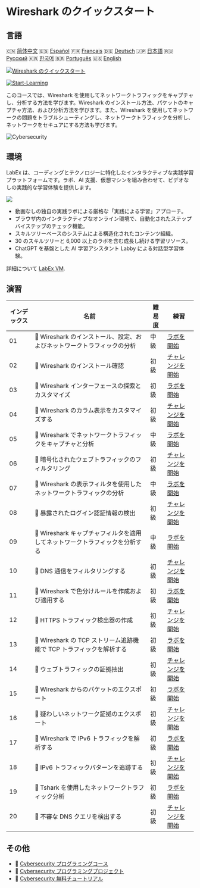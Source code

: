 # Wireshark のクイックスタート

## 言語

🇨🇳 [简体中文](README_zh.md) 🇪🇸 [Español](README_es.md) 🇫🇷 [Français](README_fr.md) 🇩🇪 [Deutsch](README_de.md) 🇯🇵 [日本語](README_ja.md) 🇷🇺 [Русский](README_ru.md) 🇰🇷 [한국어](README_ko.md) 🇧🇷 [Português](README_pt.md) 🇺🇸 [English](README.md) 

[![Wireshark のクイックスタート](https://cover-creator.labex.io/quick-start-with-wireshark.png?lang=ja)](https://labex.io/ja/courses/quick-start-with-wireshark)

[![Start-Learning](https://img.shields.io/badge/Start-Learning-whitesmoke?style=for-the-badge)](https://labex.io/ja/courses/quick-start-with-wireshark)

このコースでは、Wireshark を使用してネットワークトラフィックをキャプチャし、分析する方法を学びます。Wireshark のインストール方法、パケットのキャプチャ方法、および分析方法を学びます。また、Wireshark を使用してネットワークの問題をトラブルシューティングし、ネットワークトラフィックを分析し、ネットワークをセキュアにする方法も学びます。

![Cybersecurity](https://img.shields.io/badge/Cybersecurity-whitesmoke?style=for-the-badge&logo=cybersecurity)


## 環境

LabEx は、コーディングとテクノロジーに特化したインタラクティブな実践学習プラットフォームです。ラボ、AI 支援、仮想マシンを組み合わせて、ビデオなしの実践的な学習体験を提供します。

![](https://tutorial-screenshot.getvm.io/images/vm-1725247253.png)

- 動画なしの独自の実践ラボによる厳格な「実践による学習」アプローチ。
- ブラウザ内のインタラクティブなオンライン環境で、自動化されたステップバイステップのチェック機能。
- スキルツリーベースのシステムによる構造化されたコンテンツ組織。
- 30 のスキルツリーと 6,000 以上のラボを含む成長し続ける学習リソース。
- ChatGPT を基盤とした AI 学習アシスタント Labby による対話型学習体験。

詳細について [LabEx VM](https://support.labex.io/using-labex/virtual-machine).

## 演習

|   インデックス | 名前                                                                        | 難易度   | 練習                                                                                                                                                 |
|----------------|-----------------------------------------------------------------------------|----------|------------------------------------------------------------------------------------------------------------------------------------------------------|
|             01 | 📖 Wireshark のインストール、設定、およびネットワークトラフィックの分析     | 中級     | <a target='_blank' href='https://labex.io/ja/tutorials/wireshark-install-configure-and-analyze-network-traffic-with-wireshark-415947'>ラボを開始</a> |
|             02 | 🎯 Wireshark のインストール確認                                             | 初級     | <a target='_blank' href='https://labex.io/ja/tutorials/wireshark-verify-wireshark-installation-548783'>チャレンジを開始</a>                          |
|             03 | 📖 Wireshark インターフェースの探索とカスタマイズ                           | 初級     | <a target='_blank' href='https://labex.io/ja/tutorials/wireshark-explore-and-customize-wireshark-interface-415949'>ラボを開始</a>                    |
|             04 | 🎯 Wireshark のカラム表示をカスタマイズする                                 | 初級     | <a target='_blank' href='https://labex.io/ja/tutorials/wireshark-customize-wireshark-column-display-548785'>チャレンジを開始</a>                     |
|             05 | 📖 Wireshark でネットワークトラフィックをキャプチャと分析                   | 中級     | <a target='_blank' href='https://labex.io/ja/tutorials/wireshark-capture-and-analyze-network-traffic-with-wireshark-415956'>ラボを開始</a>           |
|             06 | 🎯 暗号化されたウェブトラフィックのフィルタリング                           | 初級     | <a target='_blank' href='https://labex.io/ja/tutorials/wireshark-filter-encrypted-web-traffic-548806'>チャレンジを開始</a>                           |
|             07 | 📖 Wireshark の表示フィルタを使用したネットワークトラフィックの分析         | 中級     | <a target='_blank' href='https://labex.io/ja/tutorials/wireshark-analyze-network-traffic-with-wireshark-display-filters-415944'>ラボを開始</a>       |
|             08 | 🎯 暴露されたログイン認証情報の検出                                         | 初級     | <a target='_blank' href='https://labex.io/ja/tutorials/wireshark-find-exposed-login-credentials-548820'>チャレンジを開始</a>                         |
|             09 | 📖 Wireshark キャプチャフィルタを適用してネットワークトラフィックを分析する | 中級     | <a target='_blank' href='https://labex.io/ja/tutorials/wireshark-apply-wireshark-capture-filters-for-network-traffic-analysis-415940'>ラボを開始</a> |
|             10 | 🎯 DNS 通信をフィルタリングする                                             | 初級     | <a target='_blank' href='https://labex.io/ja/tutorials/wireshark-filter-dns-communications-548826'>チャレンジを開始</a>                              |
|             11 | 📖 Wireshark で色分けルールを作成および適用する                             | 初級     | <a target='_blank' href='https://labex.io/ja/tutorials/wireshark-create-and-apply-colorizing-rules-in-wireshark-415941'>ラボを開始</a>               |
|             12 | 🎯 HTTPS トラフィック検出器の作成                                           | 初級     | <a target='_blank' href='https://labex.io/ja/tutorials/wireshark-create-https-traffic-detector-548831'>チャレンジを開始</a>                          |
|             13 | 📖 Wireshark の TCP ストリーム追跡機能で TCP トラフィックを解析する         | 初級     | <a target='_blank' href='https://labex.io/ja/tutorials/wireshark-analyze-tcp-traffic-with-wireshark-follow-tcp-stream-feature-415946'>ラボを開始</a> |
|             14 | 🎯 ウェブトラフィックの証拠抽出                                             | 初級     | <a target='_blank' href='https://labex.io/ja/tutorials/wireshark-extract-web-traffic-evidence-548842'>チャレンジを開始</a>                           |
|             15 | 📖 Wireshark からのパケットのエクスポート                                   | 初級     | <a target='_blank' href='https://labex.io/ja/tutorials/wireshark-export-packets-from-wireshark-415945'>ラボを開始</a>                                |
|             16 | 🎯 疑わしいネットワーク証拠のエクスポート                                   | 初級     | <a target='_blank' href='https://labex.io/ja/tutorials/wireshark-export-suspicious-network-evidence-548847'>チャレンジを開始</a>                     |
|             17 | 📖 Wireshark で IPv6 トラフィックを解析する                                 | 初級     | <a target='_blank' href='https://labex.io/ja/tutorials/wireshark-analyze-ipv6-traffic-with-wireshark-415950'>ラボを開始</a>                          |
|             18 | 🎯 IPv6 トラフィックパターンを追跡する                                      | 初級     | <a target='_blank' href='https://labex.io/ja/tutorials/wireshark-track-ipv6-traffic-patterns-548851'>チャレンジを開始</a>                            |
|             19 | 📖 Tshark を使用したネットワークトラフィック分析                            | 初級     | <a target='_blank' href='https://labex.io/ja/tutorials/wireshark-use-tshark-for-network-traffic-analysis-415942'>ラボを開始</a>                      |
|             20 | 🎯 不審な DNS クエリを検出する                                              | 初級     | <a target='_blank' href='https://labex.io/ja/tutorials/wireshark-uncover-suspicious-dns-queries-548854'>チャレンジを開始</a>                         |

## その他

- 🔗 [Cybersecurity プログラミングコース](https://github.com/labex-labs/awesome-programming-courses)
- 🔗 [Cybersecurity プログラミングプロジェクト](https://github.com/labex-labs/awesome-programming-projects)
- 🔗 [Cybersecurity 無料チュートリアル](https://github.com/labex-labs/cybersecurity-free-tutorials)

